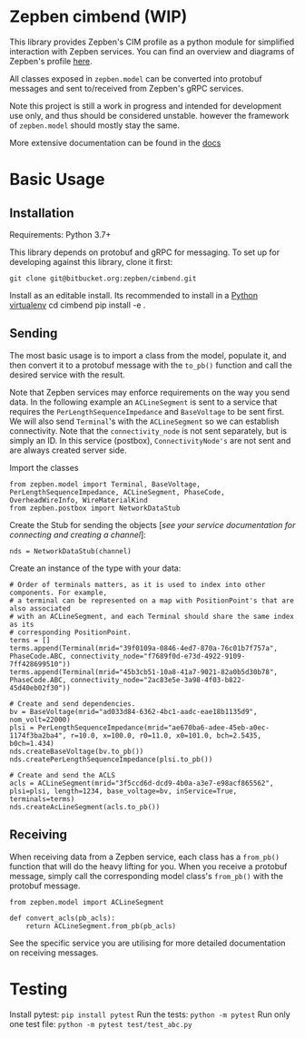 # Zepben cimbend (WIP) #
This library provides Zepben's CIM profile as a python module for simplified interaction with Zepben services. You can find an overview and diagrams of Zepben's profile [here](https://zepben.bitbucket.io/docs/cim/zepben/).

All classes exposed in `zepben.model` can be converted into protobuf messages and sent to/received from Zepben's gRPC services.

Note this project is still a work in progress and intended for development use only, and thus should be considered unstable. however the framework of `zepben.model` should mostly stay the same.

More extensive documentation can be found in the [docs](docs/README.md)

# Basic Usage #

## Installation ##
Requirements:
    Python 3.7+

This library depends on protobuf and gRPC for messaging. To set up for developing against this library, clone it first:

    git clone git@bitbucket.org:zepben/cimbend.git

Install as an editable install. Its recommended to install in a [Python virtualenv](https://virtualenv.pypa.io/en/stable/)
    cd cimbend
    pip install -e .



## Sending ##
The most basic usage is to import a class from the model, populate it, and then convert it to a protobuf message with the `to_pb()` function and call the desired service with the result.

Note that Zepben services may enforce requirements on the way you send data. In the following example an `ACLineSegment` is sent to a service that requires the `PerLengthSequenceImpedance` and `BaseVoltage` to be sent first. We will also send `Terminal`'s with the `ACLineSegment` so we can establish connectivity. Note that the `connectivity_node` is not sent separately, but is simply an ID. In this service (postbox), `ConnectivityNode's` are not sent and are always created server side.

Import the classes

    from zepben.model import Terminal, BaseVoltage, PerLengthSequenceImpedance, ACLineSegment, PhaseCode, OverheadWireInfo, WireMaterialKind
    from zepben.postbox import NetworkDataStub

Create the Stub for sending the objects [_see your service documentation for connecting and creating a channel_]:

    nds = NetworkDataStub(channel)
    
Create an instance of the type with your data:

    # Order of terminals matters, as it is used to index into other components. For example,
    # a terminal can be represented on a map with PositionPoint's that are also associated 
    # with an ACLineSegment, and each Terminal should share the same index as its 
    # corresponding PositionPoint.
    terms = []
    terms.append(Terminal(mrid="39f0109a-0846-4ed7-870a-76c01b7f757a", PhaseCode.ABC, connectivity_node="f7689f0d-e73d-4922-9109-7ff428699510"))
    terms.append(Terminal(mrid="45b3cb51-10a8-41a7-9021-82a0b5d30b78", PhaseCode.ABC, connectivity_node="2ac83e5e-3a98-4f03-b822-45d40eb02f30"))
    
    # Create and send dependencies.
    bv = BaseVoltage(mrid="ad033d84-6362-4bc1-aadc-eae18b1135d9", nom_volt=22000)
    plsi = PerLengthSequenceImpedance(mrid="ae670ba6-adee-45eb-a0ec-1174f3ba2ba4", r=10.0, x=100.0, r0=11.0, x0=101.0, bch=2.5435, b0ch=1.434)
    nds.createBaseVoltage(bv.to_pb())
    nds.createPerLengthSequenceImpedance(plsi.to_pb())
    
    # Create and send the ACLS
    acls = ACLineSegment(mrid="3f5ccd6d-dcd9-4b0a-a3e7-e98acf865562", plsi=plsi, length=1234, base_voltage=bv, inService=True, terminals=terms) 
    nds.createAcLineSegment(acls.to_pb())
    
## Receiving ##
When receiving data from a Zepben service, each class has a `from_pb()` function that will do the heavy lifting for you. When you receive a protobuf message, simply call the corresponding model class's `from_pb()` with the protobuf message. 
    
    from zepben.model import ACLineSegment
    
    def convert_acls(pb_acls):
        return ACLineSegment.from_pb(pb_acls)
        
See the specific service you are utilising for more detailed documentation on receiving messages.

# Testing #

Install pytest: `pip install pytest`
Run the tests: `python -m pytest`
Run only one test file: `python -m pytest test/test_abc.py`
